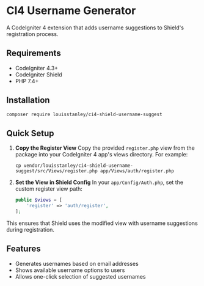 # CI4 Username Generator

A CodeIgniter 4 extension that adds username suggestions to Shield's registration process.

## Requirements

* CodeIgniter 4.3+
* CodeIgniter Shield
* PHP 7.4+

## Installation

```sh
composer require louisstanley/ci4-shield-username-suggest
```

## Quick Setup

1. **Copy the Register View**
   Copy the provided `register.php` view from the package into your CodeIgniter 4 app's views directory. For example:

   ```
   cp vendor/louisstanley/ci4-shield-username-suggest/src/Views/register.php app/Views/auth/register.php
   ```

2. **Set the View in Shield Config**
   In your `app/Config/Auth.php`, set the custom register view path:

   ```php
   public $views = [
       'register' => 'auth/register',
   ];
   ```

This ensures that Shield uses the modified view with username suggestions during registration.

## Features

* Generates usernames based on email addresses
* Shows available username options to users
* Allows one-click selection of suggested usernames

